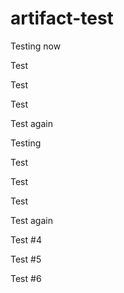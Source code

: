 # artifact-test

Testing now

Test

Test

Test

Test again

Testing

Test

Test

Test

Test again

Test #4

Test #5

Test #6

